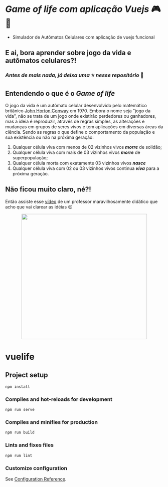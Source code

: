 # *Game of life com aplicação Vuejs*  :video_game:  👾 
* Simulador de Autômatos Celulares com aplicação de vuejs funcional

## E ai, bora aprender sobre jogo da vida e autômatos celulares?! 
### *Antes de mais nada, já deixa uma* :star: *nesse repositório* :heart_decoration:

## Entendendo o que é o *Game of life*
O jogo da vida é um autômato celular desenvolvido pelo matemático britânico [John Horton Conway](https://guiadoestudante.abril.com.br/estudo/conheca-john-conway-o-matematico-que-criou-o-jogo-da-vida/) em 1970. Embora o nome seja "jogo da vida", não se trata de um jogo onde existirão perdedores ou ganhadores, mas a ideia é reproduzir, através de regras simples, as alterações e mudanças em grupos de seres vivos e tem aplicações em diversas áreas da ciência. Sendo as regras o que define o comportamento da população e sua existência ou não na próxima geração: 

1. Qualquer célula viva com menos de 02 vizinhos vivos ***morre*** de solidão;
2. Qualquer célula viva com mais de 03 vizinhos vivos ***morre*** de superpopulação;
3. Qualquer célula morta com exatamente 03 vizinhos vivos ***nasce***
4. Qualquer célula viva com 02 ou 03 vizinhos vivos continua ***viva*** para a próxima geração.

## Não ficou muito claro, né?!
Então assiste esse [vídeo](https://www.youtube.com/watch?v=yLiwUjnRJBE) de um professor maravilhosamente didático que acho que vai clarear as idéias :wink:


<div align="center">
<img src="https://user-images.githubusercontent.com/103264347/214900061-dbe6370c-c265-42b4-82d0-261108ee485e.png" width="400px"/>
</div>


# vuelife

## Project setup
```
npm install
```

### Compiles and hot-reloads for development
```
npm run serve
```

### Compiles and minifies for production
```
npm run build
```

### Lints and fixes files
```
npm run lint
```

### Customize configuration
See [Configuration Reference](https://cli.vuejs.org/config/).
